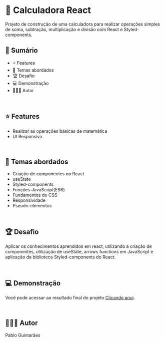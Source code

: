 # 📌 **Calculadora React**
Projeto de construção de uma calculadora para realizar operações simples de soma, subtração, multiplicação e divisão com React e Styled-components.

## 📎 Sumário
- ⭐ Features
- 📂 Temas abordados
- 🏆 Desafio
- 💻 Demonstração
- 🙋🏻‍♂️ Autor

<br>

## ⭐ **Features**
- Realizar as operações básicas de matemática
- UI Responsiva

<br>

## 📂 Temas abordados
- Criação de componentes no React
- useState
- Styled-components
- Funções JavaScript(ES6)
- Fundamentos do CSS
- Responsividade
- Pseudo-elementos

<br>

## 🏆 **Desafio**
Aplicar os conhecimentos aprendidos em react, utilizando a criação de componentes, utilização de useState, arrows functions em JavaScript e aplicação da biblioteca Styled-components do React.

<br>

## 💻 **Demonstração**
Você pode acessar ao resultado final do projeto <a href="https://calculadora-react-cyan-one.vercel.app/" target="_blank">Clicando aqui</a>.

<br>

## 🙋🏻‍♂️ Autor
Pablo Guimarães 

